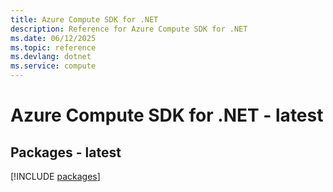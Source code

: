 ```yaml
---
title: Azure Compute SDK for .NET
description: Reference for Azure Compute SDK for .NET
ms.date: 06/12/2025
ms.topic: reference
ms.devlang: dotnet
ms.service: compute
---
```

# Azure Compute SDK for .NET - latest
## Packages - latest
[!INCLUDE [packages](compute-index.md)]